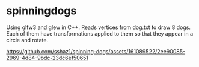 # spinningdogs

Using glfw3 and glew in C++. Reads vertices from dog.txt to draw 8 dogs. Each of them have transformations applied to them so that they appear in a circle and rotate.


https://github.com/sshaz1/spinning-dogs/assets/161089522/2ee90085-2969-4d84-9bdc-23dc6ef50651

